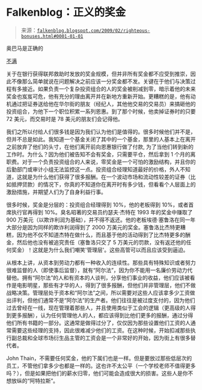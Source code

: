 <!--yml

类别：未分类

日期：2024 年 05 月 12 日 22:28:22

-->

# Falkenblog：正义的奖金

> 来源：[`falkenblog.blogspot.com/2009/02/righteous-bonuses.html#0001-01-01`](http://falkenblog.blogspot.com/2009/02/righteous-bonuses.html#0001-01-01)

奥巴马是正确的

[不满](http://www.bloomberg.com/apps/news?pid=20601103&sid=anzJooSeABDM&refer=us)

关于在银行获得联邦救助时发放的奖金规模，但并非所有奖金都不应受到推崇，因此不像那么简单就说在问题解决之前应该一分奖金都不发。关键在于他们与决策过程有多接近。如果负责一个复杂投资组合的人的奖金被削减到零，暗示着他的未来奖金也岌岌可危，他有充分的理由离开并在新地方重新开始。更糟糕的是，他有动机通过把证券送给他在华尔街的朋友（经纪人，其他他交易的交易员）来搞砸他的投资组合，为他下一个职位积累一系列恩惠。到了那个时候，他卖掉证券时的只要 72 美元，而交易时是 78 美元的朋友们会记得他。

我们之所以付给人们很多钱是因为我们认为他们是值得的。很多时候他们并不是，但并不总是如此。我知道一个基金关闭了其中的一个基金，那里的人基本上在离开之前放弃了他们的头寸，在他们离开前向恩惠银行做了付款, 为了当他们转到新的工作时。为什么？因为他们被告知不会有奖金，只需要平仓，然后拿到 1 个月的离职费。对于一个负责投资组合的人来说，零奖金是一个可怕的激励结构，并且你的后勤部门或审计小组无法监控这一点。投资组合经理知道最好的价格，外人不知道，这就是为什么他们获得了很多报酬。在一个波动市场和流动性较差的证券（比如抵押贷款）的情况下，你真的不知道你在离开时有多少钱，但看看个人层面上的激励措施，并期望人们为了自身利益行事。

很多时候，奖金是分层的：投资组合经理得到 10%，他的老板得到 10%，或者首席执行官再得到 10%。臭名昭著的交易员约瑟夫·杰特在 1993 年的奖金中赚取了 900 万美元（以欺诈利润为基础），并不得不返还。他的老板埃德·塞鲁洛在同一年大部分是因为同样的欺诈利润得到了 2000 万美元的奖金。塞鲁洛比杰特更糟糕，因为他不仅不知道杰特在做什么，而且基于他的活动得到了比杰特更多的酬金，然后他也没有被追究责任（塞鲁洛只交了 5 万美元的罚款，没有返还他的任何奖金）！这就是为什么我们嘲笑'管理层'。这些高管可以而且应该受到逼迫。

从根本上讲，从资本到劳动力都有一种收入的连续性。那些具有特殊知识或者努力很难监督的人（即使事后监督），就有“阿尔法”，因为你不能用一名廉价劳动力代替他。拥有“阿尔法”的人和有资本的人谈判，分享他们事业的收益，他们应该被看作是电影明星，那些有才华的人，得到了很多报酬，但他们并非管理层，他们不做战略决策。管理层处于资本和“阿尔法”之间，所以需要对这些人应该拿多少工资做出评判，但他们通常不是“阿尔法”的生产者。他们往往是被过度支付的，因为他们过去曾经在一线，现在管理着那些人，并且使用类似于工会的逻辑（更高级的人得到更多报酬），认为任何管理他人的人，都应该得到比他们更多的报酬，通过分得他们所有书籍的一部分。这通常是做得过分了，仅仅因为那些设置他们工资的人通常需要这些经理的支持，因此很难减少他们的工资。在这种时候，开始扣减那些执行副总裁和全球市场衍生品主管的工资会是一个非常好的开始，因为街上有很多替代者。

John Thain，不需要任何奖金，他的下属们也是一样。但是要放过那些低层次的员工，不管他们拿多少也都是一样的。这也许不太公平（一个学校老师不值得更多吗？），但是如果把他们的薪水归零，他们可能会造成很大的损害。这些人是你不想放纵的“阿特拉斯”。
